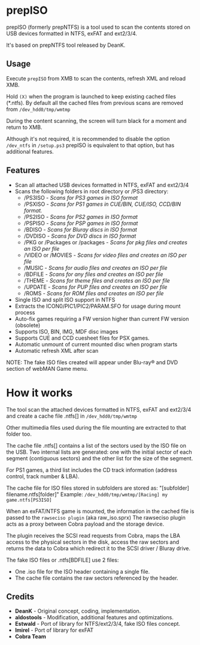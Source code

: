 # prepISO

prepISO (formerly prepNTFS) is a tool used to scan the contents stored on USB devices
formatted in NTFS, exFAT and ext2/3/4.

It's based on prepNTFS tool released by DeanK.

## Usage

Execute `prepISO` from XMB to scan the contents, refresh XML and reload XMB.

Hold `(X)` when the program is launched to keep existing cached files (*.ntfs).
By default all the cached files from previous scans are removed from `/dev_hdd0/tmp/wmtmp`

During the content scanning, the screen will turn black for a moment and return to XMB.

Although it's not required, it is recommended to disable the option `/dev_ntfs` in `/setup.ps3`
prepISO is equivalent to that option, but has additional features.


## Features

- Scan all attached USB devices formatted in NTFS, exFAT and ext2/3/4
- Scans the following folders in root directory or /PS3 directory:
  - /PS3ISO - *Scans for PS3 games in ISO format*
  - /PSXISO - *Scans for PS1 games in CUE/BIN, CUE/ISO, CCD/BIN format.*
  - /PS2ISO - *Scans for PS2 games in ISO format*
  - /PSPISO - *Scans for PSP games in ISO format*
  - /BDISO  - *Scans for Bluray discs in ISO format*
  - /DVDISO - *Scans for DVD discs in ISO format*
  - /PKG or /Packages or /packages - *Scans for pkg files and creates an ISO per file*
  - /VIDEO or /MOVIES - *Scans for video files and creates an ISO per file*
  - /MUSIC - *Scans for audio files and creates an ISO per file*
  - /BDFILE - *Scans for any files and creates an ISO per file*
  - /THEME - *Scans for theme files and creates an ISO per file*
  - /UPDATE - *Scans for PUP files and creates an ISO per file*
  - /ROMS - *Scans for ROM files and creates an ISO per file*
- Single ISO and split ISO support in NTFS
- Extracts the ICON0/PIC1/PIC2/PARAM.SFO for usage during mount process
- Auto-fix games requiring a FW version higher than current FW version (obsolete)
- Supports ISO, BIN, IMG, MDF disc images
- Supports CUE and CCD cuesheet files for PSX games.
- Automatic unmount of current mounted disc when program starts
- Automatic refresh XML after scan

NOTE: The fake ISO files created will appear under Blu-ray® and DVD section of webMAN Game menu.


# How it works

The tool scan the attached devices formatted in NTFS, exFAT and ext2/3/4 
and create a cache file .ntfs[] in `/dev_hdd0/tmp/wmtmp`

Other multimedia files used during the file mounting are extracted to that folder too.

The cache file .ntfs[] contains a list of the sectors used by the ISO file on the USB.
Two internal lists are generated: one with the initial sector of each segment (contiguous sectors)
and the other list for the size of the segment.

For PS1 games, a third list includes the CD track information (address control, track number & LBA).

The cache file for ISO files stored in subfolders are stored as: "[subfolder] filename.ntfs[folder]"
Example: `/dev_hdd0/tmp/wmtmp/[Racing] my game.ntfs[PS3ISO]`

When an exFAT/NTFS game is mounted, the information in the cached file is passed to the `rawseciso plugin` (aka raw_iso.sprx)
The rawseciso plugin acts as a proxy between Cobra payload and the storage device.

The plugin receives the SCSI read requests from Cobra, maps the LBA access to the physical sectors in the disk,
access the raw sectors and returns the data to Cobra which redirect it to the SCSI driver / Bluray drive.

The fake ISO files or .ntfs[BDFILE] use 2 files:
- One .iso file for the ISO header containing a single file.
- The cache file contains the raw sectors referenced by the header.


## Credits

- **DeanK** - Original concept, coding, implementation.
- **aldostools** - Modification, additional features and optimizations.
- **Estwald** - Port of library for NTFS/ext2/3/4, fake ISO files concept.
- **lmirel** - Port of library for exFAT
- **Cobra Team**
